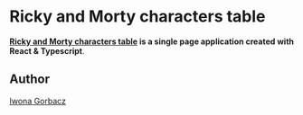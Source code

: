 # Ricky and Morty characters table
**[Ricky and Morty characters table](https://igorbacz.github.io/Rick-and-Morty-characters-Table/) is a single page application created with React & Typescript**.

## Author
[Iwona Gorbacz](https://github.com/igorbacz)
